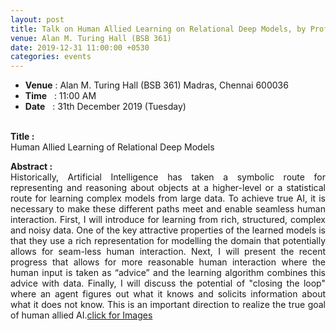```yaml
---
layout: post
title: Talk on Human Allied Learning on Relational Deep Models, by Prof. Sriraam Natarajan
venue: Alan M. Turing Hall (BSB 361)
date: 2019-12-31 11:00:00 +0530
categories: events
---
```


<ul class="mb-5">
      <li><b>Venue</b> : Alan M. Turing Hall (BSB 361) Madras, Chennai 600036 </li>
      <li><b>Time</b>&nbsp;&nbsp; : 11:00 AM</li>
       <li><b>Date</b>&nbsp;&nbsp; : 31th December 2019 (Tuesday)</li>
</ul>

 <br><strong>Title :</strong>
 <br>Human Allied Learning of Relational Deep Models <br>

<div align="justify"><strong> Abstract :</strong><br>Historically, Artificial Intelligence has taken a symbolic route for representing and reasoning about objects at a higher-level or a statistical route for learning complex models from large data. To achieve true AI, it is necessary to make these different paths meet and enable seamless human interaction. First, I will introduce for learning from rich, structured, complex and noisy data. One of the key attractive properties of the learned models is that they use a rich representation for modelling the domain that potentially allows for seam-less human interaction. Next, I will present the recent progress that allows for more reasonable human interaction where the human input is taken as “advice” and the learning algorithm combines this advice with data. Finally, I will discuss the potential of "closing the loop" where an agent figures out what it knows and solicits information about what it does not know. This is an important direction to realize the true goal of human allied AI.<a href="https://rbc-dsai-iitm.github.io/events/2019/12/31/Seminar-photos.html">click for Images</a><br><br></div>


      
